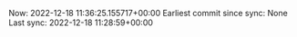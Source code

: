 Now: 2022-12-18 11:36:25.155717+00:00 Earliest commit since sync: None Last sync: 2022-12-18 11:28:59+00:00
